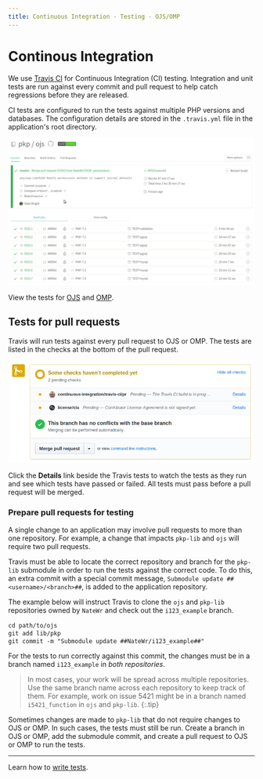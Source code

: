 ```yaml
---
title: Continuous Integration - Testing - OJS/OMP
---
```


# Continous Integration

We use [Travis CI](https://travis-ci.org) for Continuous Integration (CI) testing. Integration and unit tests are run against every commit and pull request to help catch regressions before they are released.

CI tests are configured to run the tests against multiple PHP versions and databases. The configuration details are stored in the `.travis.yml` file in the application's root directory.

![Screenshot of OJS test result in Travis.](./travis-overview.png)

View the tests for [OJS](https://travis-ci.org/pkp/ojs/) and [OMP](https://travis-ci.org/pkp/omp/).

## Tests for pull requests

Travis will run tests against every pull request to OJS or OMP. The tests are listed in the checks at the bottom of the pull request.

![Screenshot of Travis check in the pull request.](./travis-pr.png)

Click the **Details** link beside the Travis tests to watch the tests as they run and see which tests have passed or failed. All tests must pass before a pull request will be merged.

### Prepare pull requests for testing

A single change to an application may involve pull requests to more than one repository. For example, a change that impacts `pkp-lib` and `ojs` will require two pull requests.

Travis must be able to locate the correct repository and branch for the `pkp-lib` submodule in order to run the tests against the correct code. To do this, an extra commit with a special commit message, `Submodule update ##<username>/<branch>##`,  is added to the application repository.

The example below will instruct Travis to clone the `ojs` and `pkp-lib` repositories owned by `NateWr` and check out the `i123_example` branch.

```
cd path/to/ojs
git add lib/pkp
git commit -m "Submodule update ##NateWr/i123_example##"
```

For the tests to run correctly against this commit, the changes must be in a branch named `i123_example` in _both repositories_.

> In most cases, your work will be spread across multiple repositories. Use the same branch name across each repository to keep track of them. For example, work on issue 5421 might be in a branch named `i5421_function` in `ojs` and `pkp-lib`.
{:.tip}

Sometimes changes are made to `pkp-lib` that do not require changes to OJS or OMP. In such cases, the tests must still be run. Create a branch in OJS or OMP, add the submodule commit, and create a pull request to OJS or OMP to run the tests.

---

Learn how to [write tests](./writing-tests).